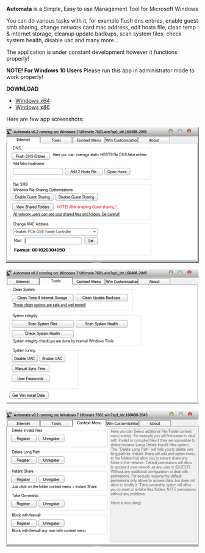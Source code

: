 **Automata** is a Simple, Easy to use Management Tool for Microsoft Windows

You can do various tasks with it, for example flush dns entries, enable guest smb sharing, change network card mac address, edit hosts file, clean temp & internet storage, cleanup update backups, scan system files, check system health, disable uac and many more...

The application is under constant development however it functions properly!

**NOTE! For Windows 10 Users** Please run this app in administrator mode to work properly!

**DOWNLOAD**

* [Windows x64](https://github.com/e1z0/Automata/raw/master/Automata/bin/x64/Release/Automata.exe)
* [Windows x86](https://github.com/e1z0/Automata/raw/master/Automata/bin/Release/Automata.exe)


Here are few app screenshots:

![alt text](https://raw.githubusercontent.com/e1z0/Automata/master/pics/automata_3.png "Screen 1")

![alt text](https://raw.githubusercontent.com/e1z0/Automata/master/pics/automata_4.png "Screen 2")

![alt text](https://raw.githubusercontent.com/e1z0/Automata/master/pics/automata_5.png "Screen 3")
